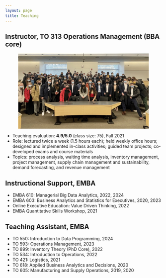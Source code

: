```yaml
---
layout: page
title: Teaching
---
```


## Instructor, TO 313 Operations Management (BBA core)
<!-- **TO 313: Operations Management**, Fall 2021 -->

<img style="display: block; margin: auto;" src="/public/to313_pic.jpeg" alt="drawing" width="420"/>

- Teaching evaluation: **4.9/5.0** (class size: 75), Fall 2021
- Role: lectured twice a week (1.5 hours each); held weekly office hours; designed and implemented in-class activities; guided team projects; co-developed exams and course materials
- Topics: process analysis, waiting time analysis, inventory management, project management, supply chain management and sustainability, demand forecasting, and revenue management




## Instructional Support, EMBA
- EMBA 610: Managerial Big Data Analytics, 2022, 2024
- EMBA 603: Business Analytics and Statistics for Executives, 2020, 2023
- Online Executive Education: Value Driven Thinking, 2022
- EMBA Quantitative Skills Workshop, 2021

## Teaching Assistant, EMBA

- TO 550: Introduction to Data Programming, 2024
- TO 593: Operations Management, 2023
- TO 899: Inventory Theory (PhD Core), 2022
- TO 534: Introduction to Operations, 2022
- TO 421: Logistics, 2021
- TO 618: Applied Business Analytics and Decisions, 2020
- TO 605: Manufacturing and Supply Operations, 2019, 2020




